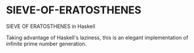 SIEVE-OF-ERATOSTHENES
=====================

SIEVE OF ERATOSTHENES in Haskell

Taking advantage of Haskell's laziness, this is an elegant implementation of infinite prime number generation.
